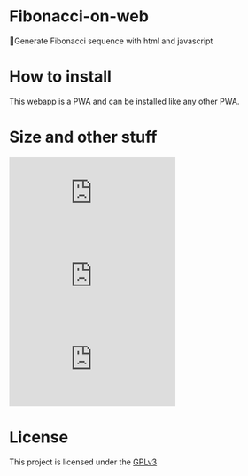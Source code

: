 # Fibonacci-on-web
🚀Generate Fibonacci sequence with html and javascript

# How to install
This webapp is a PWA and can be installed like any other PWA.

# Size and other stuff
![Size](https://img.shields.io/github/languages/code-size/BastionAtackDev/Fibo.js?style=flat-square)
![Contributers](https://img.shields.io/github/contributors/BastionAtackDev/Fibo.js?style=flat-square)
![](https://img.shields.io/github/last-commit/BastionAtackDev/Fibo.js?style=flat-square)
# License
This project is licensed under the [GPLv3](LICENSE.md)
